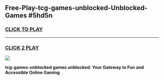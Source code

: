 
## Free-Play-tcg-games-unblocked-Unblocked-Games #5hd5n
<h3>
<a href="https://news.freeplayer.one?title=tcg-games-unblocked&ref=8M">CLICK TO PLAY</a></h3>
<hr>

<h3>
<a href="https://news.freeplayer.one?title=tcg-games-unblocked&ref=8M">CLICK 2 PLAY</a>
  
</h3>

<a href="https://news.freeplayer.one?title=tcg-games-unblocked&ref=8M"><img src="https://clearcache.store/games.png"></a>


**tcg-games-unblocked games unblocked: Your Gateway to Fun and Accessible Online Gaming**
